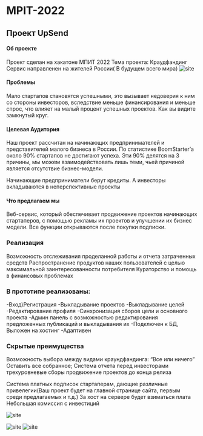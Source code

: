 # MPIT-2022
## Проект UpSend
#### Об проекте
Проект сделан на хакатоне МПИТ 2022
Тема проекта: Краудфандинг
Сервис направленен на жителей России( В будущем всего мира)
![site](https://github.com/insommmnia/MPIT-2022-UpSent/blob/a65c6c76d053800a398f25d0829808656f5e37e7/imgs/logog.png?raw=true)
#### Проблемы
Мало стартапов становятся успешными, это вызывает недоверия к ним со стороны инвесторов, вследствие меньше финансирования и меньше спрос, что влияет на малый процент успешных проектов. Как вы видите замкнутый круг.

#### Целевая Аудитория
Наш проект рассчитан на начинающих предпринимателей и представителей малого бизнеса в России. По статистике BoomStarter’а около 90% стартапов не достигают успеха.
Эти 90% делятся на 3 причины, мы можем взаимодействовать лишь теми, чьей причиной является отсутствие бизнес-модели.

Начинающие предприниматели берут кредиты.
А инвесторы вкладываются в неперспективные проекты

#### Что предлагаем мы
Веб-сервис, который обеспечивает продвижение проектов начинающих стартаперов, с помощью рекламы их проектов и улучшении их бизнес модели. Все функции открываются
после покупки подписки. 


### Реализация
Возможность отслеживания проделанной работы и отчета затраченных средств
Распространение продуктов наших пользователей с целью максимальной заинтересованности потребителя
Кураторство и помощь в финансовых проблемах
### В прототипе реализованы:
-Вход\Регистрация
-Выкладывание проектов
-Выкладывание целей
-Редактирование профиля
-Синхронизация сборов цели и основного проекта
-Админ панель с возможностью редактирования предложенных публикаций и выкладывания их 
-Подключен к БД, Выложен на хостинг
-Адаптивен

### Скрытые преимущества
  Возможность выбора между видами краундфандинга:
“Все или ничего”
Оставить все собранное;
Система отчета перед инвесторами
трехуровневые сборы
продвижение проектов до конца релиза


Система платных подписок стартаперам, дающие различные привелегии(Ваш проект будет на главной странице сайта, первым среди предлагаемых и т.д.)
За хост на сервере будет взиматься плата
Небольшая комиссия с инвестиций


![site](https://github.com/insommmnia/MPIT-2022-UpSent/blob/c278d9253bf960cf1aa38c7feecac772e14ffd9d/imgs/1_1.png?raw=true)

![site](https://github.com/insommmnia/MPIT-2022-UpSent/blob/10abe435598cf26a9e60eeb40a9133bd2e2c845b/imgs/prof.png?raw=true)
![site](https://github.com/insommmnia/MPIT-2022-UpSent/blob/10abe435598cf26a9e60eeb40a9133bd2e2c845b/imgs/prof2.png?raw=true)
